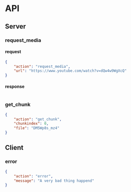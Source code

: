 # API

## Server

### request_media

#### request

```json
{
    "action": "request_media",
    "url": "https://www.youtube.com/watch?v=dQw4w9WgXcQ"
}
```

#### response

```

```

### get_chunk

```json
{
    "action": "get_chunk",
    "chunkindex": 0,
    "file": "DM5Wp8s_mz4"
}
```

## Client

### error

```json
{
    "action": "error",
    "message": "A very bad thing happend"
}
```
